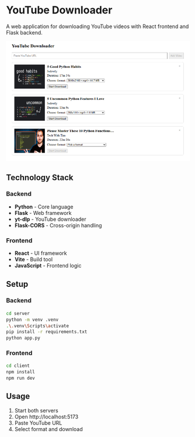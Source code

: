﻿# YouTube Downloader

A web application for downloading YouTube videos with React frontend and Flask backend.

![YouTube Downloader App Screenshot](./Example.png)

## Technology Stack

### Backend
- **Python** - Core language
- **Flask** - Web framework
- **yt-dlp** - YouTube downloader
- **Flask-CORS** - Cross-origin handling

### Frontend
- **React** - UI framework
- **Vite** - Build tool
- **JavaScript** - Frontend logic

## Setup

### Backend
```bash
cd server
python -m venv .venv
.\.venv\Scripts\activate
pip install -r requirements.txt
python app.py
```

### Frontend
```bash
cd client
npm install
npm run dev
```

## Usage
1. Start both servers
2. Open http://localhost:5173
3. Paste YouTube URL
4. Select format and download

